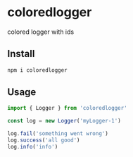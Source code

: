 # coloredlogger

colored logger with ids

## Install

```bash
npm i coloredlogger
```

## Usage

```typescript
import { Logger } from 'coloredlogger'

const log = new Logger('myLogger-1')

log.fail('something went wrong')
log.success('all good')
log.info('info')
```
